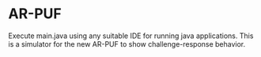 # AR-PUF
Execute main.java using any suitable IDE for running java applications.
This is a simulator for the new AR-PUF to show challenge-response behavior.
